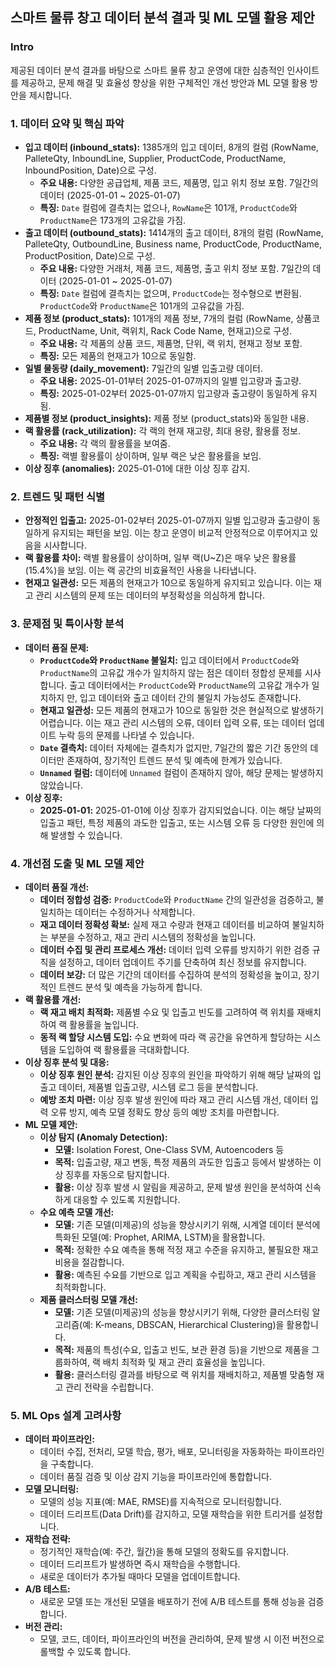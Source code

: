 ## 스마트 물류 창고 데이터 분석 결과 및 ML 모델 활용 제안

### Intro

제공된 데이터 분석 결과를 바탕으로 스마트 물류 창고 운영에 대한 심층적인 인사이트를 제공하고, 문제 해결 및 효율성 향상을 위한 구체적인 개선 방안과 ML 모델 활용 방안을 제시합니다.

### 1. 데이터 요약 및 핵심 파악

- **입고 데이터 (inbound_stats):** 1385개의 입고 데이터, 8개의 컬럼 (RowName, PalleteQty, InboundLine, Supplier, ProductCode, ProductName, InboundPosition, Date)으로 구성.
  - **주요 내용:** 다양한 공급업체, 제품 코드, 제품명, 입고 위치 정보 포함. 7일간의 데이터 (2025-01-01 ~ 2025-01-07)
  - **특징:** `Date` 컬럼에 결측치는 없으나, `RowName`은 101개, `ProductCode`와 `ProductName`은 173개의 고유값을 가짐.
- **출고 데이터 (outbound_stats):** 1414개의 출고 데이터, 8개의 컬럼 (RowName, PalleteQty, OutboundLine, Business name, ProductCode, ProductName, ProductPosition, Date)으로 구성.
  - **주요 내용:** 다양한 거래처, 제품 코드, 제품명, 출고 위치 정보 포함. 7일간의 데이터 (2025-01-01 ~ 2025-01-07)
  - **특징:** `Date` 컬럼에 결측치는 없으며, `ProductCode`는 정수형으로 변환됨. `ProductCode`와 `ProductName`은 101개의 고유값을 가짐.
- **제품 정보 (product_stats):** 101개의 제품 정보, 7개의 컬럼 (RowName, 상품코드, ProductName, Unit, 랙위치, Rack Code Name, 현재고)으로 구성.
  - **주요 내용:** 각 제품의 상품 코드, 제품명, 단위, 랙 위치, 현재고 정보 포함.
  - **특징:** 모든 제품의 현재고가 10으로 동일함.
- **일별 물동량 (daily_movement):** 7일간의 일별 입출고량 데이터.
  - **주요 내용:** 2025-01-01부터 2025-01-07까지의 일별 입고량과 출고량.
  - **특징:** 2025-01-02부터 2025-01-07까지 입고량과 출고량이 동일하게 유지됨.
- **제품별 정보 (product_insights):** 제품 정보 (product_stats)와 동일한 내용.
- **랙 활용률 (rack_utilization):** 각 랙의 현재 재고량, 최대 용량, 활용률 정보.
  - **주요 내용:** 각 랙의 활용률을 보여줌.
  - **특징:** 랙별 활용률이 상이하며, 일부 랙은 낮은 활용률을 보임.
- **이상 징후 (anomalies):** 2025-01-01에 대한 이상 징후 감지.

### 2. 트렌드 및 패턴 식별

- **안정적인 입출고:** 2025-01-02부터 2025-01-07까지 일별 입고량과 출고량이 동일하게 유지되는 패턴을 보임. 이는 창고 운영이 비교적 안정적으로 이루어지고 있음을 시사합니다.
- **랙 활용률 차이:** 랙별 활용률이 상이하며, 일부 랙(U~Z)은 매우 낮은 활용률(15.4%)을 보임. 이는 랙 공간의 비효율적인 사용을 나타냅니다.
- **현재고 일관성:** 모든 제품의 현재고가 10으로 동일하게 유지되고 있습니다. 이는 재고 관리 시스템의 문제 또는 데이터의 부정확성을 의심하게 합니다.

### 3. 문제점 및 특이사항 분석

- **데이터 품질 문제:**
  - **`ProductCode`와 `ProductName` 불일치:** 입고 데이터에서 `ProductCode`와 `ProductName`의 고유값 개수가 일치하지 않는 점은 데이터 정합성 문제를 시사합니다. 출고 데이터에서는 `ProductCode`와 `ProductName`의 고유값 개수가 일치하지 만, 입고 데이터와 출고 데이터 간의 불일치 가능성도 존재합니다.
  - **현재고 일관성:** 모든 제품의 현재고가 10으로 동일한 것은 현실적으로 발생하기 어렵습니다. 이는 재고 관리 시스템의 오류, 데이터 입력 오류, 또는 데이터 업데이트 누락 등의 문제를 나타낼 수 있습니다.
  - **`Date` 결측치:** 데이터 자체에는 결측치가 없지만, 7일간의 짧은 기간 동안의 데이터만 존재하여, 장기적인 트렌드 분석 및 예측에 한계가 있습니다.
  - **`Unnamed` 컬럼:** 데이터에 `Unnamed` 컬럼이 존재하지 않아, 해당 문제는 발생하지 않았습니다.
- **이상 징후:**
  - **2025-01-01:** 2025-01-01에 이상 징후가 감지되었습니다. 이는 해당 날짜의 입출고 패턴, 특정 제품의 과도한 입출고, 또는 시스템 오류 등 다양한 원인에 의해 발생할 수 있습니다.

### 4. 개선점 도출 및 ML 모델 제안

- **데이터 품질 개선:**
  - **데이터 정합성 검증:** `ProductCode`와 `ProductName` 간의 일관성을 검증하고, 불일치하는 데이터는 수정하거나 삭제합니다.
  - **재고 데이터 정확성 확보:** 실제 재고 수량과 현재고 데이터를 비교하여 불일치하는 부분을 수정하고, 재고 관리 시스템의 정확성을 높입니다.
  - **데이터 수집 및 관리 프로세스 개선:** 데이터 입력 오류를 방지하기 위한 검증 규칙을 설정하고, 데이터 업데이트 주기를 단축하여 최신 정보를 유지합니다.
  - **데이터 보강:** 더 많은 기간의 데이터를 수집하여 분석의 정확성을 높이고, 장기적인 트렌드 분석 및 예측을 가능하게 합니다.
- **랙 활용률 개선:**
  - **랙 재고 배치 최적화:** 제품별 수요 및 입출고 빈도를 고려하여 랙 위치를 재배치하여 랙 활용률을 높입니다.
  - **동적 랙 할당 시스템 도입:** 수요 변화에 따라 랙 공간을 유연하게 할당하는 시스템을 도입하여 랙 활용률을 극대화합니다.
- **이상 징후 분석 및 대응:**
  - **이상 징후 원인 분석:** 감지된 이상 징후의 원인을 파악하기 위해 해당 날짜의 입출고 데이터, 제품별 입출고량, 시스템 로그 등을 분석합니다.
  - **예방 조치 마련:** 이상 징후 발생 원인에 따라 재고 관리 시스템 개선, 데이터 입력 오류 방지, 예측 모델 정확도 향상 등의 예방 조치를 마련합니다.
- **ML 모델 제안:**
  - **이상 탐지 (Anomaly Detection):**
    - **모델:** Isolation Forest, One-Class SVM, Autoencoders 등
    - **목적:** 입출고량, 재고 변동, 특정 제품의 과도한 입출고 등에서 발생하는 이상 징후를 자동으로 탐지합니다.
    - **활용:** 이상 징후 발생 시 알림을 제공하고, 문제 발생 원인을 분석하여 신속하게 대응할 수 있도록 지원합니다.
  - **수요 예측 모델 개선:**
    - **모델:** 기존 모델(미제공)의 성능을 향상시키기 위해, 시계열 데이터 분석에 특화된 모델(예: Prophet, ARIMA, LSTM)을 활용합니다.
    - **목적:** 정확한 수요 예측을 통해 적정 재고 수준을 유지하고, 불필요한 재고 비용을 절감합니다.
    - **활용:** 예측된 수요를 기반으로 입고 계획을 수립하고, 재고 관리 시스템을 최적화합니다.
  - **제품 클러스터링 모델 개선:**
    - **모델:** 기존 모델(미제공)의 성능을 향상시키기 위해, 다양한 클러스터링 알고리즘(예: K-means, DBSCAN, Hierarchical Clustering)을 활용합니다.
    - **목적:** 제품의 특성(수요, 입출고 빈도, 보관 환경 등)을 기반으로 제품을 그룹화하여, 랙 배치 최적화 및 재고 관리 효율성을 높입니다.
    - **활용:** 클러스터링 결과를 바탕으로 랙 위치를 재배치하고, 제품별 맞춤형 재고 관리 전략을 수립합니다.

### 5. ML Ops 설계 고려사항

- **데이터 파이프라인:**
  - 데이터 수집, 전처리, 모델 학습, 평가, 배포, 모니터링을 자동화하는 파이프라인을 구축합니다.
  - 데이터 품질 검증 및 이상 감지 기능을 파이프라인에 통합합니다.
- **모델 모니터링:**
  - 모델의 성능 지표(예: MAE, RMSE)를 지속적으로 모니터링합니다.
  - 데이터 드리프트(Data Drift)를 감지하고, 모델 재학습을 위한 트리거를 설정합니다.
- **재학습 전략:**
  - 정기적인 재학습(예: 주간, 월간)을 통해 모델의 정확도를 유지합니다.
  - 데이터 드리프트가 발생하면 즉시 재학습을 수행합니다.
  - 새로운 데이터가 추가될 때마다 모델을 업데이트합니다.
- **A/B 테스트:**
  - 새로운 모델 또는 개선된 모델을 배포하기 전에 A/B 테스트를 통해 성능을 검증합니다.
- **버전 관리:**
  - 모델, 코드, 데이터, 파이프라인의 버전을 관리하여, 문제 발생 시 이전 버전으로 롤백할 수 있도록 합니다.
